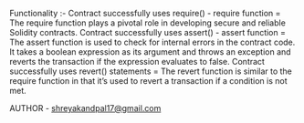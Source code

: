 Functionality :-
Contract successfully uses require() - require function = The require function plays a pivotal role in developing secure and reliable Solidity contracts. 
Contract successfully uses assert() - assert function = The assert function is used to check for internal errors in the contract code. It takes a boolean expression as its argument and throws an exception and reverts the transaction if the expression evaluates to false.
Contract successfully uses revert() statements = The revert function is similar to the require function in that it’s used to revert a transaction if a condition is not met.

AUTHOR - shreyakandpal17@gmail.com
 
